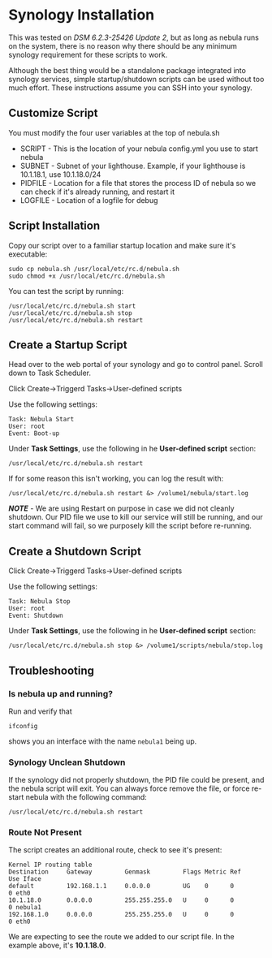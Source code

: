 # Synology Installation

This was tested on *DSM 6.2.3-25426 Update 2*, but as long as nebula runs on the system, there is no reason why there should be any minimum synology requirement for these scripts to work.

Although the best thing would be a standalone package integrated into synology services, simple startup/shutdown scripts can be used without too much effort. These instructions assume you can SSH into your synology.

## Customize Script

You must modify the four user variables at the top of nebula.sh

* SCRIPT - This is the location of your nebula config.yml you use to start nebula
* SUBNET - Subnet of your lighthouse. Example, if your lighthouse is 10.1.18.1, use 10.1.18.0/24
* PIDFILE - Location for a file that stores the process ID of nebula so we can check if it's already running, and restart it
* LOGFILE - Location of a logfile for debug

## Script Installation

Copy our script over to a familiar startup location and make sure it's executable:

```
sudo cp nebula.sh /usr/local/etc/rc.d/nebula.sh
sudo chmod +x /usr/local/etc/rc.d/nebula.sh
```

You can test the script by running:

```
/usr/local/etc/rc.d/nebula.sh start
/usr/local/etc/rc.d/nebula.sh stop
/usr/local/etc/rc.d/nebula.sh restart
```

## Create a Startup Script

Head over to the web portal of your synology and go to control panel. Scroll down to Task Scheduler.

Click Create->Triggerd Tasks->User-defined scripts

Use the following settings:

```
Task: Nebula Start
User: root
Event: Boot-up
```

Under **Task Settings**, use the following in he **User-defined script** section:

```
/usr/local/etc/rc.d/nebula.sh restart
```

If for some reason this isn't working, you can log the result with:


```
/usr/local/etc/rc.d/nebula.sh restart &> /volume1/nebula/start.log
```

***NOTE*** - We are using Restart on purpose in case we did not cleanly shutdown. Our PID file we use to kill our service will still be running, and our start command will fail, so we purposely kill the script before re-running.

## Create a Shutdown Script

Click Create->Triggerd Tasks->User-defined scripts

Use the following settings:

```
Task: Nebula Stop
User: root
Event: Shutdown
```

Under **Task Settings**, use the following in he **User-defined script** section:

```
/usr/local/etc/rc.d/nebula.sh stop &> /volume1/scripts/nebula/stop.log
```

## Troubleshooting

### Is nebula up and running?

Run and verify that 

```
ifconfig
``` 

shows you an interface with the name `nebula1` being up.

### Synology Unclean Shutdown

If the synology did not properly shutdown, the PID file could be present, and the nebula script will exit. You can always force remove the file, or force re-start nebula with the following command:

```
/usr/local/etc/rc.d/nebula.sh restart
```

### Route Not Present

The script creates an additional route, check to see it's present:

```
Kernel IP routing table
Destination     Gateway         Genmask         Flags Metric Ref    Use Iface
default         192.168.1.1     0.0.0.0         UG    0      0        0 eth0
10.1.18.0       0.0.0.0         255.255.255.0   U     0      0        0 nebula1
192.168.1.0     0.0.0.0         255.255.255.0   U     0      0        0 eth0
```

We are expecting to see the route we added to our script file. In the example above, it's **10.1.18.0**.
